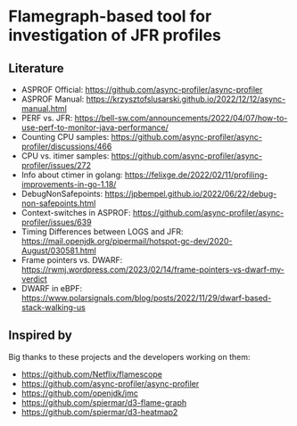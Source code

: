 # Flamegraph-based tool for investigation of JFR profiles

## Literature

- ASPROF Official: https://github.com/async-profiler/async-profiler
- ASPROF Manual: https://krzysztofslusarski.github.io/2022/12/12/async-manual.html
- PERF vs. JFR: https://bell-sw.com/announcements/2022/04/07/how-to-use-perf-to-monitor-java-performance/ 
- Counting CPU samples: https://github.com/async-profiler/async-profiler/discussions/466
- CPU vs. itimer samples: https://github.com/async-profiler/async-profiler/issues/272
- Info about ctimer in golang: https://felixge.de/2022/02/11/profiling-improvements-in-go-1.18/
- DebugNonSafepoints: https://jpbempel.github.io/2022/06/22/debug-non-safepoints.html
- Context-switches in ASPROF: https://github.com/async-profiler/async-profiler/issues/639
- Timing Differences between LOGS and JFR: https://mail.openjdk.org/pipermail/hotspot-gc-dev/2020-August/030581.html
- Frame pointers vs. DWARF: https://rwmj.wordpress.com/2023/02/14/frame-pointers-vs-dwarf-my-verdict
- DWARF in eBPF: https://www.polarsignals.com/blog/posts/2022/11/29/dwarf-based-stack-walking-us

## Inspired by

Big thanks to these projects and the developers working on them:
- https://github.com/Netflix/flamescope
- https://github.com/async-profiler/async-profiler
- https://github.com/openjdk/jmc
- https://github.com/spiermar/d3-flame-graph
- https://github.com/spiermar/d3-heatmap2
